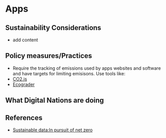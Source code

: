 # Apps
## Sustainability Considerations
- add content

## Policy measures/Practices

- Require the tracking of emissions used by apps websites and software and have targets for limiting emisisons. Use tools like:
- [CO2.js](https://www.thegreenwebfoundation.org/co2-js/)
- [Ecograder](https://ecograder.com/)

## What Digital Nations are doing

## References
- [Sustainable data:In pursuit of net zero](https://sustainabledata.economist.com/)
